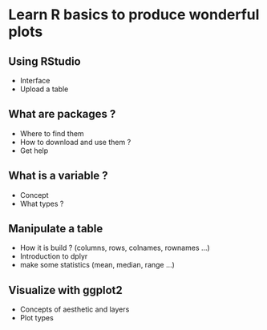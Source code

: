 # Learn R basics to produce wonderful plots

## Using RStudio

- Interface
- Upload a table

## What are packages ?

- Where to find them
- How to download and use them ?
- Get help

## What is a variable ?

- Concept
- What types ?

## Manipulate a table

- How it is build ? (columns, rows, colnames, rownames ...)
- Introduction to dplyr
- make some statistics (mean, median, range ...)

## Visualize with ggplot2

- Concepts of aesthetic and layers
- Plot types


